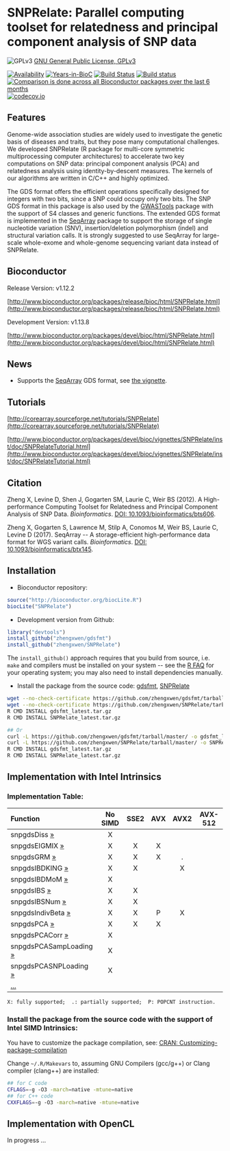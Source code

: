 SNPRelate: Parallel computing toolset for relatedness and principal component analysis of SNP data
====

![GPLv3](http://www.gnu.org/graphics/gplv3-88x31.png)
[GNU General Public License, GPLv3](http://www.gnu.org/copyleft/gpl.html)

[![Availability](http://www.bioconductor.org/shields/availability/release/SNPRelate.svg)](http://www.bioconductor.org/packages/release/bioc/html/SNPRelate.html)
[![Years-in-BioC](http://www.bioconductor.org/shields/years-in-bioc/SNPRelate.svg)](http://www.bioconductor.org/packages/release/bioc/html/SNPRelate.html)
[![Build Status](https://travis-ci.org/zhengxwen/SNPRelate.png)](https://travis-ci.org/zhengxwen/SNPRelate)
[![Build status](https://ci.appveyor.com/api/projects/status/odo1jcrxg65k748g?svg=true)](https://ci.appveyor.com/project/zhengxwen/snprelate)
[![Comparison is done across all Bioconductor packages over the last 6 months](http://www.bioconductor.org/shields/downloads/SNPRelate.svg)](http://www.bioconductor.org/packages/release/bioc/html/SNPRelate.html)
[![codecov.io](https://codecov.io/github/Bioconductor-mirror/SNPRelate/coverage.svg?branch=master)](https://codecov.io/github/Bioconductor-mirror/SNPRelate?branch=master)


## Features

Genome-wide association studies are widely used to investigate the genetic basis of diseases and traits, but they pose many computational challenges. We developed SNPRelate (R package for multi-core symmetric multiprocessing computer architectures) to accelerate two key computations on SNP data: principal component analysis (PCA) and relatedness analysis using identity-by-descent measures. The kernels of our algorithms are written in C/C++ and highly optimized.

The GDS format offers the efficient operations specifically designed for integers with two bits, since a SNP could occupy only two bits. The SNP GDS format in this package is also used by the [GWASTools](http://bioconductor.org/packages/GWASTools) package with the support of S4 classes and generic functions. The extended GDS format is implemented in the [SeqArray](https://github.com/zhengxwen/SeqArray) package to support the storage of single nucleotide variation (SNV), insertion/deletion polymorphism (indel) and structural variation calls. It is strongly suggested to use SeqArray for large-scale whole-exome and whole-genome sequencing variant data instead of SNPRelate.


## Bioconductor

Release Version: v1.12.2

[http://www.bioconductor.org/packages/release/bioc/html/SNPRelate.html](http://www.bioconductor.org/packages/release/bioc/html/SNPRelate.html)

Development Version: v1.13.8

[http://www.bioconductor.org/packages/devel/bioc/html/SNPRelate.html](http://www.bioconductor.org/packages/devel/bioc/html/SNPRelate.html)


## News

* Supports the [SeqArray](http://bioconductor.org/packages/release/bioc/html/SeqArray.html) GDS format, see [the vignette](http://www.bioconductor.org/packages/release/bioc/vignettes/SeqArray/inst/doc/R_Integration.html#integration-with-snprelate).


## Tutorials

[http://corearray.sourceforge.net/tutorials/SNPRelate](http://corearray.sourceforge.net/tutorials/SNPRelate)

[http://www.bioconductor.org/packages/devel/bioc/vignettes/SNPRelate/inst/doc/SNPRelateTutorial.html](http://www.bioconductor.org/packages/devel/bioc/vignettes/SNPRelate/inst/doc/SNPRelateTutorial.html)


## Citation

Zheng X, Levine D, Shen J, Gogarten SM, Laurie C, Weir BS (2012). A High-performance Computing Toolset for Relatedness and Principal Component Analysis of SNP Data. *Bioinformatics*. [DOI: 10.1093/bioinformatics/bts606](http://dx.doi.org/10.1093/bioinformatics/bts606).

Zheng X, Gogarten S, Lawrence M, Stilp A, Conomos M, Weir BS, Laurie C, Levine D (2017). SeqArray -- A storage-efficient high-performance data format for WGS variant calls. *Bioinformatics*. [DOI: 10.1093/bioinformatics/btx145](http://dx.doi.org/10.1093/bioinformatics/btx145).


## Installation

* Bioconductor repository:
```R
source("http://bioconductor.org/biocLite.R")
biocLite("SNPRelate")
```

* Development version from Github:
```R
library("devtools")
install_github("zhengxwen/gdsfmt")
install_github("zhengxwen/SNPRelate")
```
The `install_github()` approach requires that you build from source, i.e. `make` and compilers must be installed on your system -- see the [R FAQ](http://cran.r-project.org/faqs.html) for your operating system; you may also need to install dependencies manually.


* Install the package from the source code:
[gdsfmt](https://github.com/zhengxwen/gdsfmt/tarball/master),
[SNPRelate](https://github.com/zhengxwen/SNPRelate/tarball/master)
```sh
wget --no-check-certificate https://github.com/zhengxwen/gdsfmt/tarball/master -O gdsfmt_latest.tar.gz
wget --no-check-certificate https://github.com/zhengxwen/SNPRelate/tarball/master -O SNPRelate_latest.tar.gz
R CMD INSTALL gdsfmt_latest.tar.gz
R CMD INSTALL SNPRelate_latest.tar.gz

## Or
curl -L https://github.com/zhengxwen/gdsfmt/tarball/master/ -o gdsfmt_latest.tar.gz
curl -L https://github.com/zhengxwen/SNPRelate/tarball/master/ -o SNPRelate_latest.tar.gz
R CMD INSTALL gdsfmt_latest.tar.gz
R CMD INSTALL SNPRelate_latest.tar.gz
```



## Implementation with Intel Intrinsics

### Implementation Table:

| Function             | No SIMD | SSE2 | AVX | AVX2 | AVX-512 |
|:---------------------|:-------:|:----:|:---:|:----:|:-------:|
| snpgdsDiss [»](http://zhengxwen.github.io/SNPRelate/release/help/snpgdsDiss.html)           | X |
| snpgdsEIGMIX [»](http://zhengxwen.github.io/SNPRelate/release/help/snpgdsEIGMIX.html)        | X | X | X |
| snpgdsGRM [»](http://zhengxwen.github.io/SNPRelate/release/help/snpgdsGRM.html)           | X | X | X | . |
| snpgdsIBDKING [»](http://zhengxwen.github.io/SNPRelate/release/help/snpgdsIBDKING.html)       | X | X |   | X |
| snpgdsIBDMoM [»](http://zhengxwen.github.io/SNPRelate/release/help/snpgdsIBDMoM.html)        | X |
| snpgdsIBS [»](http://zhengxwen.github.io/SNPRelate/release/help/snpgdsIBS.html)           | X | X |
| snpgdsIBSNum [»](http://zhengxwen.github.io/SNPRelate/release/help/snpgdsIBSNum.html)        | X | X |
| snpgdsIndivBeta [»](http://zhengxwen.github.io/SNPRelate/release/help/snpgdsIndivBeta.html)     | X | X | P | X |
| snpgdsPCA [»](http://zhengxwen.github.io/SNPRelate/release/help/snpgdsPCA.html)           | X | X | X |
| snpgdsPCACorr [»](http://zhengxwen.github.io/SNPRelate/release/help/snpgdsPCACorr.html)       | X |
| snpgdsPCASampLoading [»](http://zhengxwen.github.io/SNPRelate/release/help/snpgdsPCASampLoading.html) | X |
| snpgdsPCASNPLoading [»](http://zhengxwen.github.io/SNPRelate/release/help/snpgdsPCASNPLoading.html) | X |
| [...](http://zhengxwen.github.io/SNPRelate/release/help/00Index.html) |

`X: fully supported;  .: partially supported;  P: POPCNT instruction.`


### Install the package from the source code with the support of Intel SIMD Intrinsics:

You have to customize the package compilation, see: [CRAN: Customizing-package-compilation](http://cran.r-project.org/doc/manuals/r-release/R-admin.html#Customizing-package-compilation)

Change `~/.R/Makevars` to, assuming GNU Compilers (gcc/g++) or Clang compiler (clang++) are installed:
```sh
## for C code
CFLAGS=-g -O3 -march=native -mtune=native
## for C++ code
CXXFLAGS=-g -O3 -march=native -mtune=native
```


## Implementation with OpenCL

In progress ...
